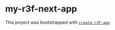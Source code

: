 # my-r3f-next-app

This project was bootstrapped with [`create-r3f-app`](https://github.com/utsuboco/create-r3f-app)